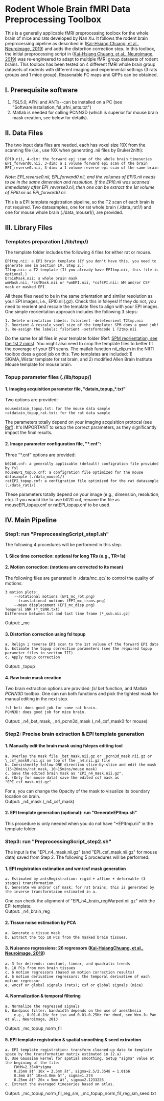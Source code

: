 # Rodent Whole Brain fMRI Data Preprocessing Toolbox
This is a generally applicable fMRI preprocessing toolbox for the whole brain of mice and rats developed by Nan Xu. It follows the rodent brain preprocessing pipeline as described in ([Kai-Hsiang Chuang, et al., Neuroimage, 2019](https://www.sciencedirect.com/science/article/pii/S105381191832192X)) and adds the distortion correction step. In this toolbox, the initial preprocessing script in ([Kai-Hsiang Chuang, et al., Neuroimage, 2019](https://www.sciencedirect.com/science/article/pii/S105381191832192X)) was re-engineered to adapt to multiple fMRI group datasets of rodent brains. This toolbox has been tested on 4 different fMRI whole brain group datasets of rodents with different imaging and experimental settings (3 rats groups and 1 mice group). Reasonable FC maps and QPPs can be obtained. 

<!---If you use this toolbox, please cite as Nan Xu, Leo Zhang, Zengmin Li, Shella D. Keilholz (Date). Title [Type]. doi:10.5281/zenodo.XXXX--->

## I. Prerequisite software
1. FSL5.0, AFNI and ANTs--can be installed on a PC (see "SoftwareInstallation_fsl_afni_ants.txt")
2. Matlab is needed for calling PCNN3D (which is superior for mouse brain mask creation, see below for details). 

## II. Data Files 
The two input data files are needed, each has voxel size 10X from the scanning file (i.e., use 10X when generating .nii files by Bruker2nifti):

    EPI0.nii, 4-dim: the forward epi scan of the whole brain timeseries  
    EPI_forward0.nii, 3-dim: a 1 volume forward epi scan of the brain
    EPI_reverse0.nii, 3-dim: a 1 volume reverse epi scan of the same brain
*Note: EPI_reverse0.nii, EPI_forward0.nii, and the volumes of EPI0.nii needs to be in the same dimension and resolution. If the EPI0.nii was scanned immediately after EPI_reverse0.nii, then one can be extract the 1st volume of EPI0.nii as EPI_forward0.nii.*

This is a EPI template registration pipeline, so the T2 scan of each brain is not required. Two datasamples, one for rat whole brain (./data_rat1/) and one for mouse whole brain (./data_mouse1/), are provided.     

## III. Library Files 
### Templates preparation (./lib/tmp/)
The template folder includes the following 4 files for either rat or mouse. 
	
	EPItmp.nii: a EPI brain template (If you don't have this, you need to generate one in Section IV, Step 2.)
	T2tmp.nii: a T2 template (If you already have EPItmp.nii, this file is optional.)
	brainMask.nii: a whole brain mask
	wmMask.nii, *csfMask.nii or *wmEPI.nii, *csfEPI.nii: WM and/or CSF mask or masked EPI
All these files need to be in the same orientation and similar resolution as your EPI images, i.e., EPI0.nii(.gz). 
Check this in fsleyes! If they do not, you need to reorient and rescale the template files to align with your EPI images. One simple reorientation approach includes the following 3 steps:

	1. Delete orientation labels: fslorient -deleteorient T2tmp.nii
	2. Reorient & rescale voxel size of the template: SPM does a good job!
	3. Re-assign the labels: fslorient -setsformcode 1 T2tmp.nii
Do the same for all files in your template folder (Ref: [SPM reorientation, see the 1st 2 mins](https://www.youtube.com/watch?v=J_aXCBKRc1k&t=371s)).
You might also need to crop the template files to better fit the coverage of your EPI scans. The matlab function nii_clip.m in the NIfTI toolbox does a good job on this. Two templates are included: 1) SIGMA_Wistar template for rat brain, and 2) modified Allen Brain Institute Mouse template for mouse brain.

### Topup parameter files (./lib/topup/)
#### 1. Imaging acquisition parameter file, "datain_topup_\*.txt"
Two options are provided: 

    mousedatain_topup.txt: for the mouse data sample
    ratdatain_topup_rat.txt: for the rat data sample
The parameters totally depend on your imaging acquisition protocal (see [Ref](https://fsl.fmrib.ox.ac.uk/fsl/fslwiki/topup/TopupUsersGuide#A--datain)). It's IMPORTANT to setup the correct parameters, as they significantly impact the final results. 
#### 2. Image parameter configuration file, "\*.cnf": 
Three "\*.cnf" options are provided:

    b02b0.cnf: a generally applicable (default) configration file provided by fsl 
    mouseEPI_topup.cnf: a configration file optimized for the mouse datasample (./data_mouse1/)
    ratEPI_topup.cnf: a configration file optimized for the rat datasample (./data_rat1/)
These parameters totally depend on your image (e.g., dimension, resolution, etc). If you would like to use b020.cnf, rename the file as mouseEPI_topup.cnf or ratEPI_topup.cnf to be used.

## IV. Main Pipeline
### Step1: run "PreprocessingScript_step1.sh"
The following 4 procedures will be performed in this step.
#### 1. Slice time correction: optional for long TRs (e.g., TR>1s)
#### 2. Motion correction: (motions are corrected to its mean) 
The following files are generated in ./data/mc_qc/ to control the quality of motions:

    3 motion plots: 
    	--rotational motions (EPI_mc_rot.png) 
		--translational motions (EPI_mc_trans.png)
		--mean displacement (EPI_mc_disp.png)
    Temporal SNR (*_tSNR.txt)
    Difference between 1st and last time frame (*_sub.nii.gz)
Output: \_mc   
#### 3. Distortion correction using fsl topup
    a. Relign 1 reverse EPI scan to the 1st volume of the forward EPI data 
    b. Estimate the topup correction parameters (see the required topup parameter files in section III) 
    c. Apply topup correction
Output: \_topup    
#### 4. Raw brain mask creation
Two brain extraction options are provided: *fsl bet* function, and Matlab *PCNN3D* toolbox. One can run both functions and pick the tightest mask for manual editing in the next step.

    fsl bet: does good job for some rat brain.
    PCNN3D: does good job for mice brain.     
Output:  \_n4_bet_mask, \_n4_pcnn3d_mask (\_n4_csf_mask0 for mouse)    
### Step2: Precise brain extraction & EPI template generation
#### 1.  Manually edit the brain mask using fsleyes editing tool
    a. Overlay the mask file _bet_mask.nii.gz or _pcnn3d_mask.nii.gz or \_csf_mask0.nii.gz on top of the _n4.nii.gz file    
    b. Consistently follow ONE direction slice-by-slice and edit the mask (15~20mins/rat mask, 10~15mins/mouse mask)
    c. Save the edited brain mask as "EPI_n4_mask.nii.gz".
    d. (Only for mouse data) save the edited csf mask as "EPI_csf_mask.nii.gz" 
For a, you can change the Opacity of the mask to visualize its boundary location on brain.\
Output: \_n4_mask (\_n4_csf_mask)
#### 2. EPI template generation (optional): run "GenerateEPItmp.sh"
This procedure is only needed when you do not have "\*EPItmp.nii" in the template folder.
### Step3: run "PreprocessingScript_step2.sh"
The input is the "EPI_n4_mask.nii.gz" (and "EPI_csf_mask.nii.gz" for mouse data) saved from Step 2. The following 5 procedures will be performed.
#### 1. EPI registration estimation and wm/csf mask generation
    a. Estimated by antsRegistration: rigid + affine + deformable (3 stages) transformation
    b. Generate wm and/or csf mask: for rat brains, this is generated by the inverse transformtaion estimated in a.
One can check the alignment of "EPI_n4_brain_regWarped.nii.gz" with the EPI template.\
Output: \_n4_brain_reg    
#### 2. Tissue noise estimation by PCA
    a. Generate a tissue mask
    b. Extract the top 10 PCs from the masked brain tissues.
#### 3. Nuisance regressions: 26 regressors ([Kai-HsiangChuang, et al., Neuroimage, 2019](https://www.sciencedirect.com/science/article/pii/S105381191832192X))
    a. 3 for detrends: constant, linear, and quadratic trends
    b. 10 PCs from non brain tissues
    c. 6 motion regressors (based on motion correction results) 
    d. 6 motion derivative regressors: the temporal derivative of each motion regressor
    e. wmcsf or global signals (rats); csf or global signals (mice)
#### 4. Normalization & temporal filtering
    a. Normalize the regressed signals
    b. Bandpass filter: bandwidth depends on the use of anesthesia
    	e.g., 0.01–0.1Hz for iso and 0.01–0.25Hz for dmed, see Wen-Ju Pan et al., Neuroimage, 2013
Output: \_mc_topup_norm_fil	
#### 5. EPI template registration & spatial smoothing & seed extraction
    a. EPI template registration: transform cleaned-up data to template space by the transformation matrix estimated in (2.a)
    b. Use Gaussian kernel for spatial smoothing. Setup "sigma" value at the begining of the file:
        FWHM=2.3548*sigma
        0.25mm â†’ 10x = 2.5mm â†’, sigma=2.5/2.3548 = 1.0166
        0.3mm â†’ 10x=3.0mm â†’, sigma=1.274
        0.25mm â†’ 20x = 5mm â†’, sigma=2.1233226        
    c. Extract the averaged timeseries based on atlas.
Output: \_mc_topup_norm_fil_reg_sm, \_mc_topup_norm_fil_reg_sm_seed.txt
